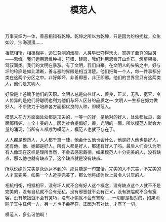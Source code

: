 ﻿---
layout: post
title: "模范人"
categories: misc
---
万事交织为一体，善恶相错有乾坤。乾坤之所以为乾坤，只是因为纷纷扰扰，众生如沙，沙海漫漫……

相抗相衡，相抵相平，透过莫测的烟瘴，人类早已夺得天火，掌握了至尊的巨灵——思维。我们运用思维种植、狩猎、建房，我们利用思维开山炸石，筑房架楼，驾驭同类。我们的文明在暴涨。有了文明，我们自豪。在文明人的头脑之中，好与坏的轮廓是如此清晰，善与恶的界限是相当清楚。他们把每一个人，每一件事都分类在这两个分区之中。非好即坏，非善即恶，非正即邪。他们的世界里只有这两类人，他们是文明人.

好像是上苍赋予他们的天职。文明人总是向往好人，善良，正义，无私，宽容，令人惊异的是他们将聪明也列为他们与坏人区分的品质之一.文明人一生都在努力做好人，不断致力于培养各方面都优良的人种，即模范人。

模范人在方方面面处处都是顶尖的，一等一的好，是绝对的好人，处处都优良，面面都精尖，十全十美的人。因为社会提倡好，善，光明的一面。所以模范人就会大量的涌现，当所有人都成为模范人，模范人也就不存在了。

人人都是模范人，人人都千篇一律，他会什么他也会什么，他是好人他也是好人，还有他、他、她都是好人，所有人都是好人，那还有好人了吗。最后人们会认为所有人像现在这样是理所当然，不会去感恩戴德。如果模范人十分完美的人，没有缺点，那么他也就有缺点了，这个缺点就是没有缺点。

所以说绝对完美是永远达不到的，那只能是一句空话，完美的人不完美，不完美的人才真完美，如果一个人近乎完美了，那么他将成为世上最令人讨厌的人。

相抗相衡，相抵相平，没有坏人就不会有好人这个概念，没有缺点这个人就不不是完美的，没有自私就不会有无私，没有邪恶就不会有正义，没有狭隘就不会有宽容，没有笨拙就不会有灵巧，没有小偷就不会有警察……一切都是相对的，如果消除了其中任何一方，另一方也不会存在，正因为有对比，才有了一切。

模范人，多么可怕啊！


